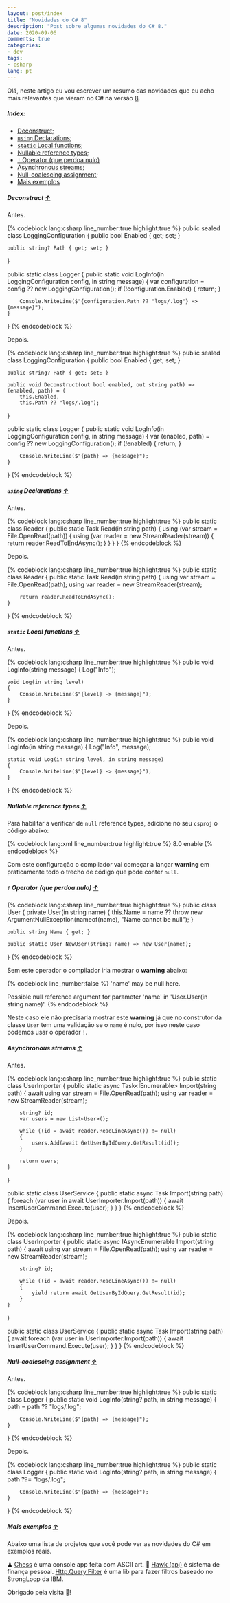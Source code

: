 ```yaml
---
layout: post/index
title: "Novidades do C# 8"
description: "Post sobre algumas novidades do C# 8."
date: 2020-09-06
comments: true
categories:
- dev
tags:
- csharp
lang: pt
---
```


Olá, neste artigo eu vou escrever um resumo das novidades que eu acho mais relevantes que vieram no C# na versão [8](https://docs.microsoft.com/en-us/dotnet/csharp/whats-new/csharp-8).

<!--more-->

##### Index:

 - [Deconstruct](/pt/csharp-8/#Deconstruct-↑);
 - [`using` Declarations](/pt/csharp-8/#using-Declarations-↑);
 - [`static` Local functions](/pt/csharp-8/#static-Local-functions-↑);
 - [Nullable reference types](/pt/csharp-8/#Nullable-reference-types-↑);
 - [`!` Operator (que perdoa nulo)](/pt/csharp-8/#Operator-que-perdoa-nulo-↑)
 - [Asynchronous streams](/pt/csharp-8/#Asynchronous-streams-↑);
 - [Null-coalescing assignment](/pt/csharp-8/#Null-coalescing-assignment-↑);
 - [Mais exemplos](/pt/csharp-8/#Mais-exemplos-↑)

##### Deconstruct [↑](#Index)

Antes.

{% codeblock lang:csharp line_number:true highlight:true %}
public sealed class LoggingConfiguration
{
    public bool Enabled { get; set; }

    public string? Path { get; set; }
}

public static class Logger
{
    public static void LogInfo(in LoggingConfiguration config, in string message)
    {
        var configuration = config ?? new LoggingConfiguration();
        if (!configuration.Enabled)
        {
            return;
        }

        Console.WriteLine($"{configuration.Path ?? "logs/.log"} => {message}");
    }
}
{% endcodeblock %}

Depois.

{% codeblock lang:csharp line_number:true highlight:true %}
public sealed class LoggingConfiguration
{
    public bool Enabled { get; set; }

    public string? Path { get; set; }

    public void Deconstruct(out bool enabled, out string path) => (enabled, path) = (
        this.Enabled,
        this.Path ?? "logs/.log");
}

public static class Logger
{
    public static void LogInfo(in LoggingConfiguration config, in string message)
    {
        var (enabled, path) = config ?? new LoggingConfiguration();
        if (!enabled)
        {
            return;
        }

        Console.WriteLine($"{path} => {message}");
    }
}
{% endcodeblock %}

##### `using` Declarations [↑](#Index)

Antes.

{% codeblock lang:csharp line_number:true highlight:true %}
public static class Reader
{
    public static Task<string> Read(in string path)
    {
        using (var stream = File.OpenRead(path))
        {
            using (var reader = new StreamReader(stream))
            {
                return reader.ReadToEndAsync();
            }
        }
    }
}
{% endcodeblock %}

Depois.

{% codeblock lang:csharp line_number:true highlight:true %}
public static class Reader
{
    public static Task<string> Read(in string path)
    {
        using var stream = File.OpenRead(path);
        using var reader = new StreamReader(stream);

        return reader.ReadToEndAsync();
    }
}
{% endcodeblock %}

##### `static` Local functions [↑](#Index)

Antes.

{% codeblock lang:csharp line_number:true highlight:true %}
public void LogInfo(string message)
{
    Log("Info");

    void Log(in string level)
    {
        Console.WriteLine($"{level} -> {message}");
    }
}
{% endcodeblock %}

Depois.

{% codeblock lang:csharp line_number:true highlight:true %}
public void LogInfo(in string message)
{
    Log("Info", message);

    static void Log(in string level, in string message)
    {
        Console.WriteLine($"{level} -> {message}");
    }
}
{% endcodeblock %}

##### Nullable reference types [↑](#Index)

Para habilitar a verificar de `null` reference types, adicione no seu `csproj` o código abaixo:

{% codeblock lang:xml line_number:true highlight:true %}
<PropertyGroup>
  <LangVersion>8.0</LangVersion>
  <Nullable>enable</Nullable>
</PropertyGroup>
{% endcodeblock %}

Com este configuração o compilador vai começar a lançar **warning** em praticamente todo o trecho de código que pode conter `null`.

##### `!` Operator (que perdoa nulo) [↑](#Index)

{% codeblock lang:csharp line_number:true highlight:true %}
public class User
{
    private User(in string name)
    {
        this.Name = name ?? throw new ArgumentNullException(nameof(name), "Name cannot be null");
    }

    public string Name { get; }

    public static User NewUser(string? name) => new User(name!);
}
{% endcodeblock %}

Sem este operador o compilador iria mostrar o **warning** abaixo:

{% codeblock line_number:false %}
'name' may be null here.

Possible null reference argument for parameter 'name' in 'User.User(in string name)'.
{% endcodeblock %}

Neste caso ele não precisaria mostrar este **warning** já que no construtor da classe `User` tem uma validação se o `name` é nulo, por isso neste caso podemos usar o operador `!`.

##### Asynchronous streams [↑](#Index)

Antes.

{% codeblock lang:csharp line_number:true highlight:true %}
public static class UserImporter
{
    public static async Task<IEnumerable<User>> Import(string path)
    {
        await using var stream = File.OpenRead(path);
        using var reader = new StreamReader(stream);

        string? id;
        var users = new List<User>();

        while ((id = await reader.ReadLineAsync()) != null)
        {
            users.Add(await GetUserByIdQuery.GetResult(id));
        }

        return users;
    }
}

public static class UserService
{
    public static async Task Import(string path)
    {
        foreach (var user in await UserImporter.Import(path))
        {
            await InsertUserCommand.Execute(user);
        }
    }
}
{% endcodeblock %}

Depois.

{% codeblock lang:csharp line_number:true highlight:true %}
public static class UserImporter
{
    public static async IAsyncEnumerable<User> Import(string path)
    {
        await using var stream = File.OpenRead(path);
        using var reader = new StreamReader(stream);

        string? id;

        while ((id = await reader.ReadLineAsync()) != null)
        {
            yield return await GetUserByIdQuery.GetResult(id);
        }
    }
}

public static class UserService
{
    public static async Task Import(string path)
    {
        await foreach (var user in UserImporter.Import(path))
        {
            await InsertUserCommand.Execute(user);
        }
    }
}
{% endcodeblock %}

##### Null-coalescing assignment [↑](#Index)

Antes.

{% codeblock lang:csharp line_number:true highlight:true %}
public static class Logger
{
    public static void LogInfo(string? path, in string message)
    {
        path = path ?? "logs/.log";

        Console.WriteLine($"{path} => {message}");
    }
}
{% endcodeblock %}

Depois.

{% codeblock lang:csharp line_number:true highlight:true %}
public static class Logger
{
    public static void LogInfo(string? path, in string message)
    {
        path ??= "logs/.log";

        Console.WriteLine($"{path} => {message}");
    }
}
{% endcodeblock %}

##### Mais exemplos [↑](#Index)

Abaixo uma lista de projetos que você pode ver as novidades do C# em exemplos reais.

♟ [Chess](https://github.com/jroliveira/chess) é uma console app feita com ASCII art.
🐷 [Hawk (api)](https://github.com/jroliveira/hawk-api) é sistema de finança pessoal.
[Http.Query.Filter](https://github.com/jroliveira/http-query-filter/) é uma lib para fazer filtros baseado no StrongLoop da IBM.

Obrigado pela visita 🙂! 
